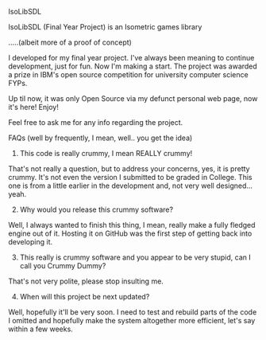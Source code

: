 IsoLibSDL


IsoLibSDL (Final Year Project) is an Isometric games library

.....(albeit more of a proof of concept)

I developed for my final year project. I've always been meaning to continue development, just for fun. Now I'm making a start. The project was awarded a prize in IBM's open source competition for university computer science FYPs.

Up til now, it was only Open Source via my defunct personal web page, now it's here! Enjoy!

Feel free to ask me for any info regarding the project.

FAQs (well by frequently, I mean, well.. you get the idea)

1) This code is really crummy,  I mean REALLY crummy!

That's not really a question, but to address your concerns, yes, it is pretty crummy. It's not even the version I submitted to be graded in College. This one is from a little earlier in the development and, not very well designed... yeah.

2) Why would you release this crummy software?

Well, I always wanted to finish this thing, I mean, really make a fully fledged engine out of it. Hosting it on GitHub was the first step of getting back into developing it.

3) This really is crummy software and you appear to be very stupid, can I call you Crummy Dummy?

That's not very polite, please stop insulting me.

4) When will this project be next updated?

Well, hopefully it'll be very soon. I need to test and rebuild parts of the code I omitted and hopefully make the system altogether more efficient, let's say within a few weeks.


